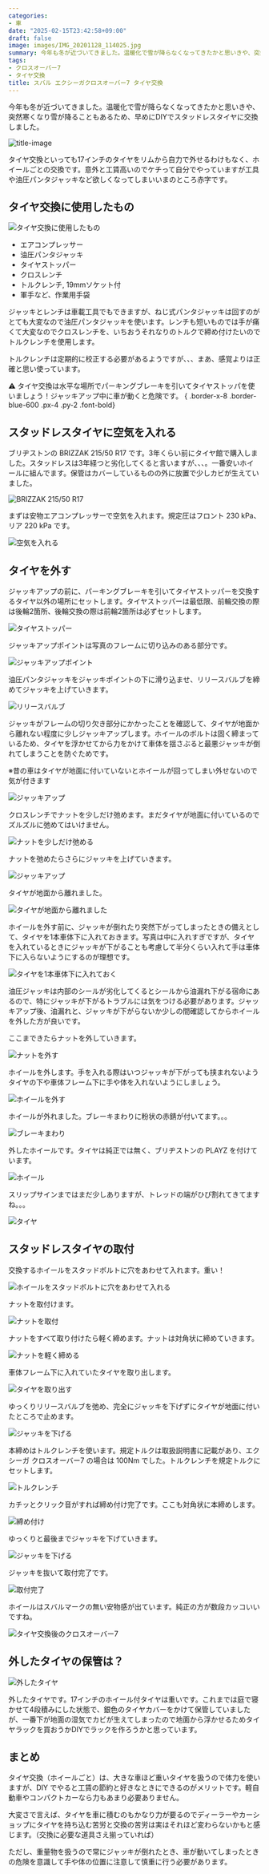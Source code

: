 ```yaml
---
categories:
- 車
date: "2025-02-15T23:42:58+09:00"
draft: false
image: images/IMG_20201128_114025.jpg
summary: 今年も冬が近づいてきました。温暖化で雪が降らなくなってきたかと思いきや、突然寒くなり雪が降ることもあるため、早めにDIYでスタッドレスタイヤに交換しました。
tags:
- クロスオーバー7
- タイヤ交換
title: スバル エクシーガクロスオーバー7 タイヤ交換
---
```


今年も冬が近づいてきました。温暖化で雪が降らなくなってきたかと思いきや、突然寒くなり雪が降ることもあるため、早めにDIYでスタッドレスタイヤに交換しました。

![title-image](./images/IMG_20201128_125628.jpg)

タイヤ交換といっても17インチのタイヤをリムから自力で外せるわけもなく、ホイールごとの交換です。意外と工賃高いのでケチって自分でやっていますが工具や油圧パンタジャッキなど欲しくなってしまいいまのところ赤字です。

## タイヤ交換に使用したもの

![タイヤ交換に使用したもの](./images/IMG_20201128_112319.jpg)

-   エアコンプレッサー
-   油圧パンタジャッキ
-   タイヤストッパー
-   クロスレンチ
-   トルクレンチ, 19mmソケット付
-   軍手など、作業用手袋

ジャッキとレンチは車載工具でもできますが、ねじ式パンタジャッキは回すのがとても大変なので油圧パンタジャッキを使います。レンチも短いものでは手が痛くて大変なのでクロスレンチを、いちおうそれなりのトルクで締め付けたいのでトルクレンチを使用します。

トルクレンチは定期的に校正する必要があるようですが、、、まあ、感覚よりは正確と思い使っています。


⚠ タイヤ交換は水平な場所でパーキングブレーキを引いてタイヤストッパを使いましょう！ジャッキアップ中に車が動くと危険です。
{ .border-x-8 .border-blue-600 .px-4 .py-2 .font-bold}

## スタッドレスタイヤに空気を入れる

ブリヂストンの BRIZZAK 215/50 R17
です。3年くらい前にタイヤ館で購入しました。スタッドレスは3年経つと劣化してくると言いますが、、、。一番安いホイールに組んでます。保管はカバーしているものの外に放置で少しカビが生えていました。

![BRIZZAK 215/50 R17](./images/IMG_20201128_112331.jpg)

まずは安物エアコンプレッサーで空気を入れます。規定圧はフロント 230
kPa、リア 220 kPa です。

![空気を入れる](./images/IMG_20201128_100015.jpg)

## タイヤを外す

ジャッキアップの前に、パーキングブレーキを引いてタイヤストッパーを交換するタイヤ以外の場所にセットします。タイヤストッパーは最低限、前輪交換の際は後輪2箇所、後輪交換の際は前輪2箇所は必ずセットします。

![タイヤストッパー](./images/IMG_20201128_112500.jpg)

ジャッキアップポイントは写真のフレームに切り込みのある部分です。

![ジャッキアップポイント](./images/IMG_20201128_112623.jpg)

油圧パンタジャッキをジャッキポイントの下に滑り込ませ、リリースバルブを締めてジャッキを上げていきます。

![リリースバルブ](./images/IMG_20201128_112707.jpg)

ジャッキがフレームの切り欠き部分にかかったことを確認して、タイヤが地面から離れない程度に少しジャッキアップします。ホイールのボルトは固く締まっているため、タイヤを浮かせてから力をかけて車体を揺さぶると最悪ジャッキが倒れてしまうことを防ぐためです。

※昔の車はタイヤが地面に付いていないとホイールが回ってしまい外せないので気が付きます

![ジャッキアップ](./images/IMG_20201128_113937.jpg)

クロスレンチでナットを少しだけ弛めます。まだタイヤが地面に付いているのでズルズルに弛めてはいけません。

![ナットを少しだけ弛める](./images/IMG_20201128_114025.jpg)

ナットを弛めたらさらにジャッキを上げていきます。

![ジャッキアップ](./images/IMG_20201128_114232.jpg)

タイヤが地面から離れました。

![タイヤが地面から離れました](./images/IMG_20201128_114304.jpg)

ホイールを外す前に、ジャッキが倒れたり突然下がってしまったときの備えとして、タイヤを1本車体下に入れておきます。写真は中に入れすぎですが、タイヤを入れているときにジャッキが下がることも考慮して半分くらい入れて手は車体下に入らないようにするのが理想です。

![タイヤを1本車体下に入れておく](./images/IMG_20201128_114402.jpg)

油圧ジャッキは内部のシールが劣化してくるとシールから油漏れ下がる宿命にあるので、特にジャッキが下がるトラブルには気をつける必要があります。ジャッキアップ後、油漏れと、ジャッキが下がらないか少しの間確認してからホイールを外した方が良いです。

ここまできたらナットを外していきます。

![ナットを外す](./images/IMG_20201128_114550.jpg)

ホイールを外します。手を入れる際はいつジャッキが下がっても挟まれないようタイヤの下や車体フレーム下に手や体を入れないようにしましょう。

![ホイールを外す](./images/IMG_20201128_114702.jpg)

ホイールが外れました。ブレーキまわりに粉状の赤錆が付いてます。。。

![ブレーキまわり](./images/IMG_20201128_114734.jpg)

外したホイールです。タイヤは純正では無く、ブリヂストンの PLAYZ
を付けています。

![ホイール](./images/IMG_20201128_120148.jpg)

スリップサインまではまだ少しありますが、トレッドの端がひび割れてきてますね。。。

![タイヤ](./images/IMG_20201128_120205.jpg)

## スタッドレスタイヤの取付

交換するホイールをスタッドボルトに穴をあわせて入れます。重い！

![ホイールをスタッドボルトに穴をあわせて入れる](./images/IMG_20201128_114930.jpg)

ナットを取付けます。

![ナットを取付](./images/IMG_20201128_115105.jpg)

ナットをすべて取り付けたら軽く締めます。ナットは対角状に締めていきます。

![ナットを軽く締める](./images/IMG_20201128_115305.jpg)

車体フレーム下に入れていたタイヤを取り出します。

![タイヤを取り出す](./images/IMG_20201128_115338.jpg)

ゆっくりリリースバルブを弛め、完全にジャッキを下げずにタイヤが地面に付いたところで止めます。

![ジャッキを下げる](./images/IMG_20201128_115408.jpg)

本締めはトルクレンチを使います。規定トルクは取扱説明書に記載があり、エクシーガ
クロスオーバー7 の場合は 100Nm
でした。トルクレンチを規定トルクにセットします。

![トルクレンチ](./images/IMG_20201128_115630.jpg)

カチッとクリック音がすれば締め付け完了です。ここも対角状に本締めします。

![締め付け](./images/IMG_20201128_115711.jpg)

ゆっくりと最後までジャッキを下げていきます。

![ジャッキを下げる](./images/IMG_20201128_115824.jpg)

ジャッキを抜いて取付完了です。

![取付完了](./images/IMG_20201128_115919.jpg)

ホイールはスバルマークの無い安物感が出ています。純正の方が数段カッコいいですね。

![タイヤ交換後のクロスオーバー7](./images/IMG_20201128_125628.jpg)

## 外したタイヤの保管は？

![外したタイヤ](./images/IMG_20201128_125044.jpg)

外したタイヤです。17インチのホイール付タイヤは重いです。これまでは庭で寝かせて4段積みにした状態で、銀色のタイヤカバーをかけて保管していましたが、一番下が地面の湿気でカビが生えてしまったので地面から浮かせるためタイヤラックを買おうかDIYでラックを作ろうかと思っています。

## まとめ

タイヤ交換（ホイールごと）は、大きな車ほど重いタイヤを扱うので体力を使いますが、DIY
でやると工賃の節約と好きなときにできるのがメリットです。軽自動車やコンパクトカーなら力もあまり必要ありません。

大変さで言えば、タイヤを車に積むのもかなり力が要るのでディーラーやカーショップにタイヤを持ち込む苦労と交換の苦労は実はそれほど変わらないかもと感じます。（交換に必要な道具さえ揃っていれば）

ただし、重量物を扱うので常にジャッキが倒れたとき、車が動いてしまったときの危険を意識して手や体の位置に注意して慎重に行う必要があります。

